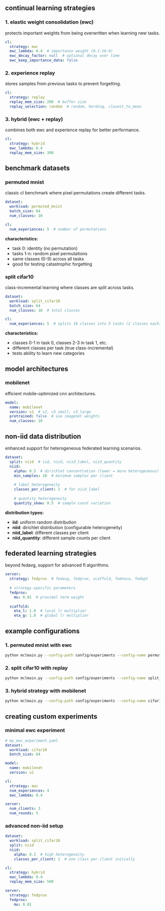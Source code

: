 
## continual learning strategies

### 1. elastic weight consolidation (ewc)
protects important weights from being overwritten when learning new tasks.

```yaml
cl:
  strategy: ewc
  ewc_lambda: 0.4  # importance weight (0.1-10.0)
  ewc_decay_factor: null  # optional decay over time
  ewc_keep_importance_data: false
```

### 2. experience replay
stores samples from previous tasks to prevent forgetting.

```yaml
cl:
  strategy: replay
  replay_mem_size: 200  # buffer size
  replay_selection: random  # random, herding, closest_to_mean
```

### 3. hybrid (ewc + replay)
combines both ewc and experience replay for better performance.

```yaml
cl:
  strategy: hybrid
  ewc_lambda: 0.4
  replay_mem_size: 300
```

## benchmark datasets

### permuted mnist
classic cl benchmark where pixel permutations create different tasks.

```yaml
dataset:
  workload: permuted_mnist
  batch_size: 64
  num_classes: 10

cl:
  num_experiences: 5  # number of permutations
```

**characteristics:**
- task 0: identity (no permutation)
- tasks 1-n: random pixel permutations
- same classes (0-9) across all tasks
- good for testing catastrophic forgetting

### split cifar10
class-incremental learning where classes are split across tasks.

```yaml
dataset:
  workload: split_cifar10
  batch_size: 64
  num_classes: 10  # total classes

cl:
  num_experiences: 5  # splits 10 classes into 5 tasks (2 classes each)
```

**characteristics:**
- classes 0-1 in task 0, classes 2-3 in task 1, etc.
- different classes per task (true class-incremental)
- tests ability to learn new categories

## model architectures

### mobilenet
efficient mobile-optimized cnn architectures.

```yaml
model:
  name: mobilenet
  version: v2  # v2, v3_small, v3_large
  pretrained: false  # use imagenet weights
  num_classes: 10
```

## non-iid data distribution

enhanced support for heterogeneous federated learning scenarios.

```yaml
dataset:
  split: niid  # iid, niid, niid_label, niid_quantity
  niid:
    alpha: 0.5  # dirichlet concentration (lower = more heterogeneous)
    min_samples: 10  # minimum samples per client
    
    # label heterogeneity
    classes_per_client: 2  # for niid_label
    
    # quantity heterogeneity  
    quantity_skew: 0.5  # sample count variation
```

**distribution types:**
- **iid**: uniform random distribution
- **niid**: dirichlet distribution (configurable heterogeneity)
- **niid_label**: different classes per client
- **niid_quantity**: different sample counts per client

## federated learning strategies

beyond fedavg, support for advanced fl algorithms.

```yaml
server:
  strategy: fedprox  # fedavg, fedprox, scaffold, fednova, fedopt
  
  # strategy-specific parameters
  fedprox:
    mu: 0.01  # proximal term weight
    
  scaffold:
    eta_l: 1.0  # local lr multiplier
    eta_g: 1.0  # global lr multiplier
```

## example configurations

### 1. permuted mnist with ewc
```bash
python mclmain.py --config-path config/experiments --config-name permuted_mnist_ewc
```

### 2. split cifar10 with replay
```bash
python mclmain.py --config-path config/experiments --config-name split_cifar10_replay
```

### 3. hybrid strategy with mobilenet
```bash
python mclmain.py --config-path config/experiments --config-name cifar10_hybrid_gpu
```

## creating custom experiments

### minimal ewc experiment
```yaml
# my_ewc_experiment.yaml
dataset:
  workload: cifar10
  batch_size: 64

model:
  name: mobilenet
  version: v2

cl:
  strategy: ewc
  num_experiences: 4
  ewc_lambda: 0.4

server:
  num_clients: 3
  num_rounds: 5
```

### advanced non-iid setup
```yaml
dataset:
  workload: split_cifar10
  split: niid
  niid:
    alpha: 0.1  # high heterogeneity
    classes_per_client: 1  # one class per client initially

cl:
  strategy: hybrid
  ewc_lambda: 0.4
  replay_mem_size: 500

server:
  strategy: fedprox
  fedprox:
    mu: 0.01
```
